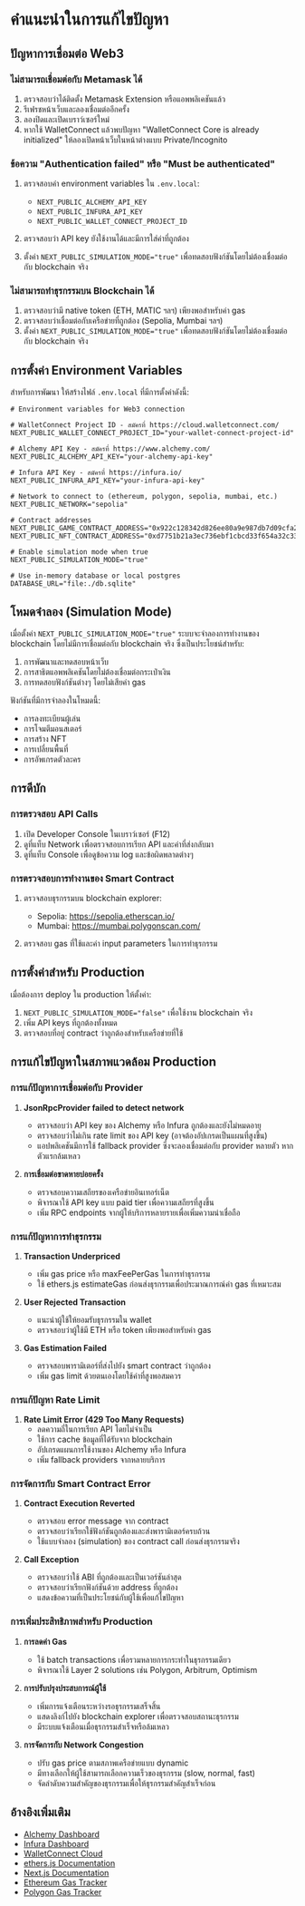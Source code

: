 # คำแนะนำในการแก้ไขปัญหา

## ปัญหาการเชื่อมต่อ Web3

### ไม่สามารถเชื่อมต่อกับ Metamask ได้

1. ตรวจสอบว่าได้ติดตั้ง Metamask Extension หรือแอพพลิเคชันแล้ว
2. รีเฟรชหน้าเว็บและลองเชื่อมต่ออีกครั้ง
3. ลองปิดและเปิดเบราว์เซอร์ใหม่
4. หากใช้ WalletConnect แล้วพบปัญหา "WalletConnect Core is already initialized" ให้ลองเปิดหน้าเว็บในหน้าต่างแบบ Private/Incognito

### ข้อความ "Authentication failed" หรือ "Must be authenticated"

1. ตรวจสอบค่า environment variables ใน `.env.local`:
   - `NEXT_PUBLIC_ALCHEMY_API_KEY`
   - `NEXT_PUBLIC_INFURA_API_KEY`
   - `NEXT_PUBLIC_WALLET_CONNECT_PROJECT_ID`

2. ตรวจสอบว่า API key ยังใช้งานได้และมีการใส่ค่าที่ถูกต้อง
3. ตั้งค่า `NEXT_PUBLIC_SIMULATION_MODE="true"` เพื่อทดสอบฟังก์ชันโดยไม่ต้องเชื่อมต่อกับ blockchain จริง

### ไม่สามารถทำธุรกรรมบน Blockchain ได้

1. ตรวจสอบว่ามี native token (ETH, MATIC ฯลฯ) เพียงพอสำหรับค่า gas
2. ตรวจสอบว่าเชื่อมต่อกับเครือข่ายที่ถูกต้อง (Sepolia, Mumbai ฯลฯ)
3. ตั้งค่า `NEXT_PUBLIC_SIMULATION_MODE="true"` เพื่อทดสอบฟังก์ชันโดยไม่ต้องเชื่อมต่อกับ blockchain จริง

## การตั้งค่า Environment Variables

สำหรับการพัฒนา ให้สร้างไฟล์ `.env.local` ที่มีการตั้งค่าดังนี้:

```
# Environment variables for Web3 connection

# WalletConnect Project ID - สมัครที่ https://cloud.walletconnect.com/
NEXT_PUBLIC_WALLET_CONNECT_PROJECT_ID="your-wallet-connect-project-id"

# Alchemy API Key - สมัครที่ https://www.alchemy.com/
NEXT_PUBLIC_ALCHEMY_API_KEY="your-alchemy-api-key"

# Infura API Key - สมัครที่ https://infura.io/
NEXT_PUBLIC_INFURA_API_KEY="your-infura-api-key"

# Network to connect to (ethereum, polygon, sepolia, mumbai, etc.)
NEXT_PUBLIC_NETWORK="sepolia"

# Contract addresses
NEXT_PUBLIC_GAME_CONTRACT_ADDRESS="0x922c128342d826ee80a9e987db7d09cfa26d519d"
NEXT_PUBLIC_NFT_CONTRACT_ADDRESS="0xd7751b21a3ec736ebf1cbcd33f654a32c33b3f79"

# Enable simulation mode when true
NEXT_PUBLIC_SIMULATION_MODE="true"

# Use in-memory database or local postgres
DATABASE_URL="file:./db.sqlite"
```

## โหมดจำลอง (Simulation Mode)

เมื่อตั้งค่า `NEXT_PUBLIC_SIMULATION_MODE="true"` ระบบจะจำลองการทำงานของ blockchain โดยไม่มีการเชื่อมต่อกับ blockchain จริง ซึ่งเป็นประโยชน์สำหรับ:

1. การพัฒนาและทดสอบหน้าเว็บ
2. การสาธิตแอพพลิเคชันโดยไม่ต้องเชื่อมต่อกระเป๋าเงิน
3. การทดสอบฟังก์ชันต่างๆ โดยไม่เสียค่า gas

ฟังก์ชันที่มีการจำลองในโหมดนี้:
- การลงทะเบียนผู้เล่น
- การโจมตีมอนสเตอร์
- การสร้าง NFT
- การเปลี่ยนพื้นที่
- การอัพเกรดตัวละคร

## การดีบัก

### การตรวจสอบ API Calls

1. เปิด Developer Console ในเบราว์เซอร์ (F12)
2. ดูที่แท็บ Network เพื่อตรวจสอบการเรียก API และค่าที่ส่งกลับมา
3. ดูที่แท็บ Console เพื่อดูข้อความ log และข้อผิดพลาดต่างๆ

### การตรวจสอบการทำงานของ Smart Contract

1. ตรวจสอบธุรกรรมบน blockchain explorer:
   - Sepolia: https://sepolia.etherscan.io/
   - Mumbai: https://mumbai.polygonscan.com/

2. ตรวจสอบ gas ที่ใช้และค่า input parameters ในการทำธุรกรรม

## การตั้งค่าสำหรับ Production

เมื่อต้องการ deploy ใน production ให้ตั้งค่า:

1. `NEXT_PUBLIC_SIMULATION_MODE="false"` เพื่อใช้งาน blockchain จริง
2. เพิ่ม API keys ที่ถูกต้องทั้งหมด
3. ตรวจสอบที่อยู่ contract ว่าถูกต้องสำหรับเครือข่ายที่ใช้

## การแก้ไขปัญหาในสภาพแวดล้อม Production

### การแก้ปัญหาการเชื่อมต่อกับ Provider

1. **JsonRpcProvider failed to detect network**
   - ตรวจสอบว่า API key ของ Alchemy หรือ Infura ถูกต้องและยังไม่หมดอายุ
   - ตรวจสอบว่าไม่เกิน rate limit ของ API key (อาจต้องอัปเกรดเป็นแผนที่สูงขึ้น)
   - แอปพลิเคชันมีการใช้ fallback provider ซึ่งจะลองเชื่อมต่อกับ provider หลายตัว หากตัวแรกล้มเหลว

2. **การเชื่อมต่อขาดหายบ่อยครั้ง**
   - ตรวจสอบความเสถียรของเครือข่ายอินเทอร์เน็ต
   - พิจารณาใช้ API key แบบ paid tier เพื่อความเสถียรที่สูงขึ้น
   - เพิ่ม RPC endpoints จากผู้ให้บริการหลายรายเพื่อเพิ่มความน่าเชื่อถือ

### การแก้ปัญหาการทำธุรกรรม

1. **Transaction Underpriced**
   - เพิ่ม gas price หรือ maxFeePerGas ในการทำธุรกรรม
   - ใช้ ethers.js estimateGas ก่อนส่งธุรกรรมเพื่อประมาณการณ์ค่า gas ที่เหมาะสม

2. **User Rejected Transaction**
   - แนะนำผู้ใช้ให้ยอมรับธุรกรรมใน wallet
   - ตรวจสอบว่าผู้ใช้มี ETH หรือ token เพียงพอสำหรับค่า gas

3. **Gas Estimation Failed**
   - ตรวจสอบพารามิเตอร์ที่ส่งไปยัง smart contract ว่าถูกต้อง
   - เพิ่ม gas limit ด้วยตนเองโดยใช้ค่าที่สูงพอสมควร

### การแก้ปัญหา Rate Limit

1. **Rate Limit Error (429 Too Many Requests)**
   - ลดความถี่ในการเรียก API โดยไม่จำเป็น
   - ใช้การ cache ข้อมูลที่ได้รับจาก blockchain
   - อัปเกรดแผนการใช้งานของ Alchemy หรือ Infura
   - เพิ่ม fallback providers จากหลายบริการ

### การจัดการกับ Smart Contract Error

1. **Contract Execution Reverted**
   - ตรวจสอบ error message จาก contract
   - ตรวจสอบว่าเรียกใช้ฟังก์ชันถูกต้องและส่งพารามิเตอร์ครบถ้วน
   - ใช้แบบจำลอง (simulation) ของ contract call ก่อนส่งธุรกรรมจริง

2. **Call Exception**
   - ตรวจสอบว่าใช้ ABI ที่ถูกต้องและเป็นเวอร์ชันล่าสุด
   - ตรวจสอบว่าเรียกฟังก์ชันด้วย address ที่ถูกต้อง
   - แสดงข้อความที่เป็นประโยชน์กับผู้ใช้เพื่อแก้ไขปัญหา

### การเพิ่มประสิทธิภาพสำหรับ Production

1. **การลดค่า Gas**
   - ใช้ batch transactions เพื่อรวมหลายการกระทำในธุรกรรมเดียว
   - พิจารณาใช้ Layer 2 solutions เช่น Polygon, Arbitrum, Optimism

2. **การปรับปรุงประสบการณ์ผู้ใช้**
   - เพิ่มการแจ้งเตือนระหว่างรอธุรกรรมเสร็จสิ้น
   - แสดงลิงก์ไปยัง blockchain explorer เพื่อตรวจสอบสถานะธุรกรรม
   - มีระบบแจ้งเตือนเมื่อธุรกรรมสำเร็จหรือล้มเหลว

3. **การจัดการกับ Network Congestion**
   - ปรับ gas price ตามสภาพเครือข่ายแบบ dynamic
   - มีทางเลือกให้ผู้ใช้สามารถเลือกความเร็วของธุรกรรม (slow, normal, fast)
   - จัดลำดับความสำคัญของธุรกรรมเพื่อให้ธุรกรรมสำคัญสำเร็จก่อน

## อ้างอิงเพิ่มเติม

- [Alchemy Dashboard](https://dashboard.alchemy.com/)
- [Infura Dashboard](https://infura.io/dashboard)
- [WalletConnect Cloud](https://cloud.walletconnect.com/)
- [ethers.js Documentation](https://docs.ethers.org/v6/)
- [Next.js Documentation](https://nextjs.org/docs)
- [Ethereum Gas Tracker](https://etherscan.io/gastracker)
- [Polygon Gas Tracker](https://polygonscan.com/gastracker) 